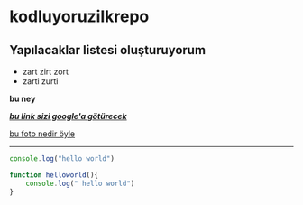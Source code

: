  # kodluyoruzilkrepo
 ## Yapılacaklar listesi oluşturuyorum

 * zart zirt zort
 * zarti zurti

 **bu ney**

[***bu link sizi google'a götürecek***](https://google.com)

[bu foto nedir öyle](https://picsum.photos/200/300)

---

```javascript
console.log("hello world")

function helloworld(){
    console.log(" hello world")
}
```

